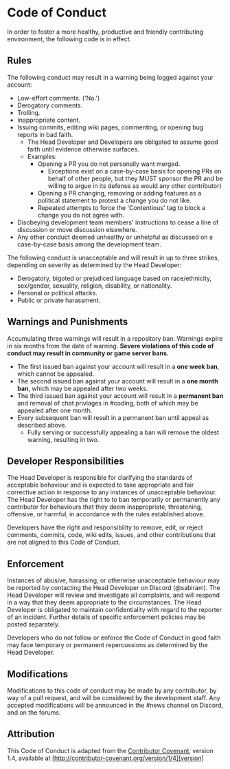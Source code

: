 # Code of Conduct
In order to foster a more healthy, productive and friendly contributing environment, the following code is in effect.


## Rules
The following conduct may result in a warning being logged against your account:
* Low-effort comments. ('No.')
* Derogatory comments.
* Trolling.
* Inappropriate content.
* Issuing commits, editing wiki pages, commenting, or opening bug reports in bad faith.
	* The Head Developer and Developers are obligated to assume good faith until evidence otherwise surfaces.
    * Examples:
	    * Opening a PR you do not personally want merged. 
		    * Exceptions exist on a case-by-case basis for opening PRs on behalf of other people, but they MUST sponsor the PR and be willing to argue in its defense as would any other contributor)
		* Opening a PR changing, removing or adding features as a political statement to protest a change you do not like.
		* Repeated attempts to force the 'Contentious' tag to block a change you do not agree with.
* Disobeying development team members' instructions to cease a line of discussion or move discussion elsewhere.
* Any other conduct deemed unhealthy or unhelpful as discussed on a case-by-case basis among the development team.

The following conduct is unacceptable and will result in up to three strikes, depending on severity as determined by the Head Developer:
* Derogatory, bigoted or prejudiced language based on race/ethnicity, sex/gender, sexuality, religion, disability, or nationality.
* Personal or political attacks.
* Public or private harassment.


## Warnings and Punishments
Accumulating three warnings will result in a repository ban.
Warnings expire in six months from the date of warning.
**Severe violations of this code of conduct may result in community or game server bans.**

* The first issued ban against your account will result in a **one week ban**, which cannot be appealed.
* The second issued ban against your account will result in a **one month ban**, which may be appealed after two weeks.
* The third issued ban against your account will result in a **permanent ban** and removal of chat privlages in #coding, both of which may be appealed after one month.
* Every subsequent ban will result in a permanent ban until appeal as described above.
    * Fully serving or successfully appealing a ban will remove the oldest warning, resulting in two. 


## Developer Responsibilities
The Head Developer is responsible for clarifying the standards of acceptable behaviour and is expected to take appropriate and fair corrective action in response to any instances of unacceptable behaviour. The Head Developer has the right to to ban temporarily or permanently any contributor for behaviours that they deem inappropriate, threatening, offensive, or harmful, in accordance with the rules established above.

Developers have the right and responsibility to remove, edit, or reject comments, commits, code, wiki edits, issues, and other contributions that are not aligned to this Code of Conduct. 


## Enforcement
Instances of abusive, harassing, or otherwise unacceptable behaviour may be reported by contacting the Head Developer on Discord (@sabiram). The Head Developer will review and investigate all complaints, and will respond in a way that they deem appropriate to the circumstances. The Head Developer is obligated to maintain confidentiality with regard to the reporter of an incident. Further details of specific enforcement policies may be posted separately.

Developers who do not follow or enforce the Code of Conduct in good faith may face temporary or permanent repercussions as determined by the Head Developer.


## Modifications
Modifications to this code of conduct may be made by any contributor, by way of a pull request, and will be considered by the development staff. Any accepted modifications will be announced in the #news channel on Discord, and on the forums.


## Attribution
This Code of Conduct is adapted from the [Contributor Covenant][homepage], version 1.4, available at [http://contributor-covenant.org/version/1/4][version]

[homepage]: http://contributor-covenant.org
[version]: http://contributor-covenant.org/version/1/4/

